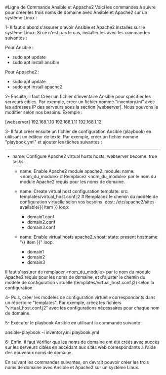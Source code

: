 #Ligne de Commande Ansible et Appache2
Voici les commandes à suivre pour créer les trois noms de domaine avec Ansible et Apache2 sur un système Linux :

1- Il faut d'abord s'assurer d'avoir Ansible et Apache2 installés sur le système Linux. Si ce n'est pas le cas, installer les avec les commandes suivantes :

 Pour Ansible :
- sudo apt update
- sudo apt install ansible

Pour Appache2 : 
- sudo apt update
- sudo apt install apache2


2- Ensuite, il faut Créer un fichier d'inventaire Ansible pour spécifier les serveurs cibles. Par exemple, créer un fichier nommé "inventory.ini" avec les adresses IP des serveurs sous la section [webserver]. Nous pouvons le modifier selon nos besoins. Exemple :

[webserver]
192.168.1.10
192.168.1.11
192.168.1.12


3- Il faut créer ensuite un fichier de configuration Ansible (playbook) en utilisant un éditeur de texte. Par exemple, créer un fichier nommé "playbook.yml" et ajouter les tâches suivantes :

---
- name: Configure Apache2 virtual hosts
  hosts: webserver
  become: true
  tasks:
    - name: Enable Apache2 module
      apache2_module:
        name: <nom_du_module>   # Remplacez <nom_du_module> par le nom du module Apache2 requis pour les noms de domaine.

    - name: Create virtual host configuration
      template:
        src: templates/virtual_host.conf.j2   # Remplacez le chemin du modèle de configuration virtuelle selon vos besoins.
        dest: /etc/apache2/sites-available/{{ item }}
      loop:
        - domain1.conf
        - domain2.conf
        - domain3.conf

    - name: Enable virtual hosts
      apache2_vhost:
        state: present
        hostname: "{{ item }}"
      loop:
        - domain1
        - domain2
        - domain3


Il faut s'assurer de remplacer <nom_du_module> par le nom du module Apache2 requis pour les noms de domaine, et d'ajuster le chemin du modèle de configuration virtuelle (templates/virtual_host.conf.j2) selon la configuration.


4- Puis, créer les modèles de configuration virtuelle correspondants dans un répertoire "templates". Par exemple, créez les fichiers "virtual_host.conf.j2" avec les configurations nécessaires pour chaque nom de domaine.

5- Exécuter le playbook Ansible en utilisant la commande suivante :

ansible-playbook -i inventory.ini playbook.yml


6- Enfin, il faut Vérifier que les noms de domaine ont été créés avec succès sur les serveurs cibles en accédant aux sites web correspondants à l'aide des nouveaux noms de domaine.
 

En suivant les commandes suivantes, on devrait pouvoir créer les trois noms de domaine avec Ansible et Apache2 sur un système Linux.
